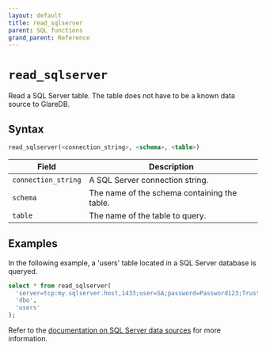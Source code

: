 ```yaml
---
layout: default
title: read_sqlserver
parent: SQL functions
grand_parent: Reference
---
```


# `read_sqlserver`

Read a SQL Server table. The table does not have to be a known data source to
GlareDB.

## Syntax

```sql
read_sqlserver(<connection_string>, <schema>, <table>)
```

| Field               | Description                                  |
| ------------------- | -------------------------------------------- |
| `connection_string` | A SQL Server connection string.              |
| `schema`            | The name of the schema containing the table. |
| `table`             | The name of the table to query.              |

## Examples

In the following example, a 'users' table located in a SQL Server database is
queryed.

```sql
select * from read_sqlserver(
  'server=tcp:my.sqlserver.host,1433;user=SA;password=Password123;TrustServerCertificate=true',
  'dbo',
  'users'
);
```

Refer to the [documentation on SQL Server data sources] for more information.

[documentation on SQL Server data sources]: /docs/data-sources/supported/sql-server
